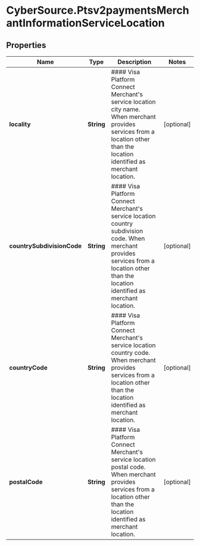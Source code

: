 # CyberSource.Ptsv2paymentsMerchantInformationServiceLocation

## Properties
Name | Type | Description | Notes
------------ | ------------- | ------------- | -------------
**locality** | **String** | #### Visa Platform Connect  Merchant's service location city name. When merchant provides services from a location other than the location identified as merchant location.  | [optional] 
**countrySubdivisionCode** | **String** | #### Visa Platform Connect  Merchant's service location country subdivision code. When merchant provides services from a location other than the location identified as merchant location.  | [optional] 
**countryCode** | **String** | #### Visa Platform Connect  Merchant's service location country code. When merchant provides services from a location other than the location identified as merchant location.  | [optional] 
**postalCode** | **String** | #### Visa Platform Connect  Merchant's service location postal code. When merchant provides services from a location other than the location identified as merchant location.  | [optional] 


